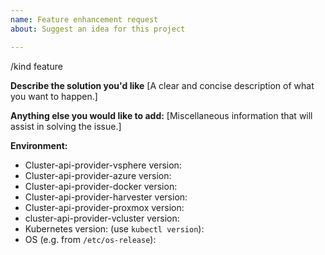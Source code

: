 ```yaml
---
name: Feature enhancement request
about: Suggest an idea for this project

---
```


/kind feature

**Describe the solution you'd like**
[A clear and concise description of what you want to happen.]


**Anything else you would like to add:**
[Miscellaneous information that will assist in solving the issue.]


**Environment:**

- Cluster-api-provider-vsphere version:
- Cluster-api-provider-azure version:
- Cluster-api-provider-docker version:
- Cluster-api-provider-harvester version:
- Cluster-api-provider-proxmox version:
- cluster-api-provider-vcluster version:
- Kubernetes version: (use `kubectl version`): 
- OS (e.g. from `/etc/os-release`): 